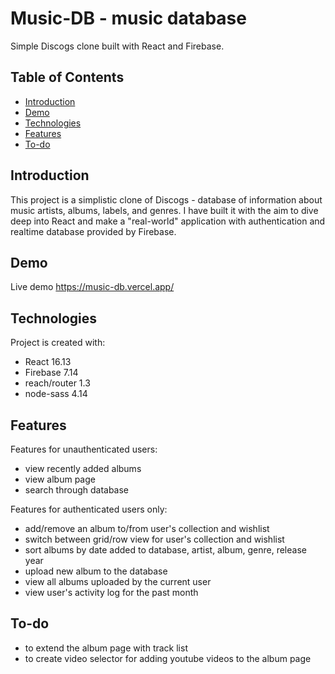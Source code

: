 # Music-DB - music database

Simple Discogs clone built with React and Firebase.

## Table of Contents

- [Introduction](#introduction)
- [Demo](#demo)
- [Technologies](#technologies)
- [Features](#features)
- [To-do](#to-do)

## Introduction

This project is a simplistic clone of Discogs - database of information about music artists, albums, labels, and genres. I have built it with the aim to dive deep into React and make a "real-world" application with authentication and realtime database provided by Firebase.

## Demo

Live demo https://music-db.vercel.app/

## Technologies

Project is created with:

- React 16.13
- Firebase 7.14
- reach/router 1.3
- node-sass 4.14

## Features

Features for unauthenticated users:

- view recently added albums
- view album page
- search through database

Features for authenticated users only:

- add/remove an album to/from user's collection and wishlist
- switch between grid/row view for user's collection and wishlist
- sort albums by date added to database, artist, album, genre, release year
- upload new album to the database
- view all albums uploaded by the current user
- view user's activity log for the past month

## To-do

- to extend the album page with track list
- to create video selector for adding youtube videos to the album page

